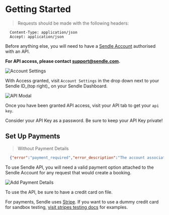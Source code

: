 # Getting Started

> Requests should be made with the following headers:

```shell
  Content-Type: application/json
  Accept: application/json
```

Before anything else, you will need to have a [Sendle Account](https://www.sendle.com/#signup-form) authorised with an API.

**For API access, please contact [support@sendle.com](mailto:support@sendle.com?subject=Sendle%20API%20Access).**

![Account Settings](images/account_settings.png)

With Access granted, visit `Account Settings`  in the drop down next to your Sendle ID_(top right)_ on your Sendle Dashboard.

![API Modal](images/api_modal.png)

Once you have been granted API access, visit your API tab to get your `api key`.

<aside class="warning">Consider your API Key as a password. Be sure to keep your API Key private!</aside>

## Set Up Payments

> Without Payment Details

```json
  {"error":"payment_required","error_description":"The account associated with this API key has no method of payment. Please go to your Account Settings in your Sendle Dashboard and add a payment method."}  
```

<aside class="success">To use Sendle API, you will need a valid payment option attached to the Sendle Account for any request that would create a booking.</aside>

![Add Payment Details](images/payment_modal.png)

To use the API, be sure to have a credit card on file.

For payments, Sendle uses [Stripe](https://stripe.com). If you want to use a dummy credit card for sandbox testing, [visit stripes testing docs](https://stripe.com/docs/testing) for examples.
